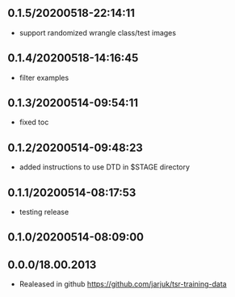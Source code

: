 ## 0.1.5/20200518-22:14:11

- support randomized wrangle class/test images

## 0.1.4/20200518-14:16:45

- filter examples

## 0.1.3/20200514-09:54:11

- fixed toc

## 0.1.2/20200514-09:48:23

- added instructions to use DTD in $STAGE directory

## 0.1.1/20200514-08:17:53

- testing release

## 0.1.0/20200514-08:09:00

## 0.0.0/18.00.2013

- Realeased in  github https://github.com/jarjuk/tsr-training-data

